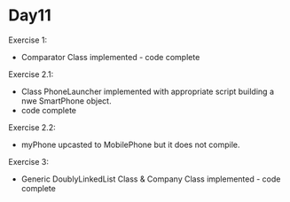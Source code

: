 Day11
=====
Exercise 1:
 - Comparator Class implemented - code complete

Exercise 2.1:
 - Class PhoneLauncher implemented with appropriate script building a nwe SmartPhone object.
 - code complete

Exercise 2.2:
 - myPhone upcasted to MobilePhone but it does not compile.

Exercise 3:
 - Generic DoublyLinkedList Class & Company Class implemented - code complete